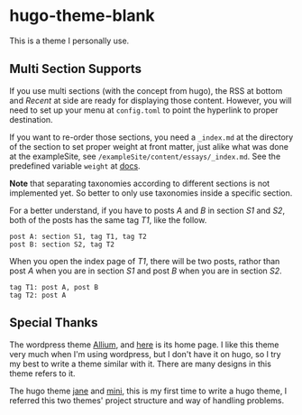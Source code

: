 # hugo-theme-blank

This is a theme I personally use.

## Multi Section Supports

If you use multi sections (with the concept from hugo), the RSS at bottom and *Recent* at side are ready for displaying those content. However, you will need to set up your menu at `config.toml` to point the hyperlink to proper destination.

If you want to re-order those sections, you need a `_index.md` at the directory of the section to set proper weight at front matter, just alike what was done at the exampleSite, see `/exampleSite/content/essays/_index.md`. See the predefined variable `weight` at [docs](https://gohugo.io/content-management/front-matter/#front-matter-variables).

**Note** that separating taxonomies according to different sections is not implemented yet. So better to only use taxonomies inside a specific section.

For a better understand, if you have to posts *A* and *B* in section *S1* and *S2*, both of the posts has the same tag *T1*, like the follow.

```
post A: section S1, tag T1, tag T2
post B: section S2, tag T2
```

When you open the index page of *T1*, there will be two posts, rathor than post *A* when you are in section *S1* and post *B* when you are in section *S2*.

```
tag T1: post A, post B
tag T2: post A
```

## Special Thanks

The wordpress theme [Allium](https://wordpress.org/themes/allium/), and [here](https://templatelens.com/allium/) is its home page. I like this theme very much when I'm using wordpress, but I don't have it on hugo, so I try my best to write a theme similar with it. There are many designs in this theme refers to it.

The hugo theme [jane](https://github.com/xianmin/hugo-theme-jane) and [mini](https://github.com/nodejh/hugo-theme-mini/), this is my first time to write a hugo theme, I referred this two themes' project structure and way of handling problems.
